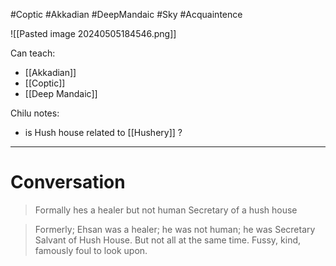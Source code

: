 #Coptic #Akkadian #DeepMandaic #Sky #Acquaintence 

![[Pasted image 20240505184546.png]]

Can teach:
- [[Akkadian]]
- [[Coptic]]
- [[Deep Mandaic]]

Chilu notes:
- is Hush house related to [[Hushery]] ?

___

# Conversation

>Formally hes a healer but not human
>Secretary of a hush house

>Formerly; Ehsan was a healer; he was not human; he was Secretary Salvant of Hush House. But not all at the same time. Fussy, kind, famously foul to look upon.
